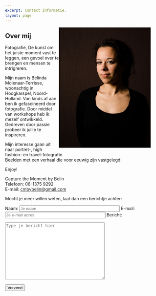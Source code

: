 ```yaml
---
excerpt: Contact informatie.
layout: page
---
```

<img src="portfolio/belin.jpg" style="width: 300px; float: right; margin-right: 2em" alt="Dit ben ik"/>

## Over mij

Fotografie, De kunst om het juiste moment vast te leggen, een gevoel over te brengen en mensen te intrigreren.

Mijn naam is Belinda Molenaar-Terrisse, woonachtig in Hoogkarspel, Noord-Holland.
Van kinds af aan ben ik gefascineerd door fotografie. Door middel van workshops heb ik mezelf ontwikkeld. Gedreven door passie probeer ik jullie te inspireren.

Mijn interesse gaan uit naar portret-, high fashion- en travel-fotografie.<br/>Beelden met een verhaal die voor eeuwig zijn vastgelegd.

Enjoy!

<div class="vcard">
    <div class="fn org">Capture the Moment by Belin</div>
    <div>Telefoon: <span class="tel">06-1375 9292</span></div>
    <div>E-mail: <a href="mailto:cmbybelin@gmail.com" class="email">cmbybelin@gmail.com</a></div>
</div>

Mocht je meer willen weten, laat dan een berichtje achter:

<form action="https://getsimpleform.com/messages?form_api_token=84cf3f47b43b7b5a616bd93710510116" method="post">
  <!-- the redirect_to is optional, the form will redirect to the referrer on submission -->
  <input type='hidden' name='redirect_to' value='http://cmbybelin.com/contact-thanks.html' />

  <label for="f_name">Naam:</label>
  <input id="f_name" type="text" name="name" style="width:320px" required placeholder="Je naam"/>
  <label for="f_email">E-mail:</label>
  <input id="f_email" type="email" name="email" style="width:320px" required placeholder="Je e-mail adres"/>
  <label for="f_message">Bericht:</label>
  <textarea id="f_message" name="message" style="width:320px" rows="12" required placeholder="Type je bericht hier"></textarea>

  <button type='submit'>Verzend</button>
</form>
